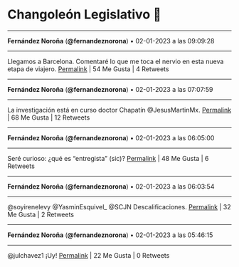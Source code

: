 # Changoleón Legislativo 🙈
*****
**Fernández Noroña** (**@fernandeznorona**) • 02-01-2023 a las 09:09:28
*****
Llegamos a Barcelona. Comentaré lo que me toca el nervio en esta nueva etapa de viajero.
[Permalink](https://twitter.com/fernandeznorona/status/1609960077384994819) | 54 Me Gusta | 4 Retweets
*****
**Fernández Noroña** (**@fernandeznorona**) • 02-01-2023 a las 07:07:59
*****
La investigación está en curso doctor Chapatín @JesusMartinMx.
[Permalink](https://twitter.com/fernandeznorona/status/1609929503194681344) | 68 Me Gusta | 12 Retweets
*****
**Fernández Noroña** (**@fernandeznorona**) • 02-01-2023 a las 06:05:00
*****
Seré curioso: ¿qué es “entregista” (sic)?
[Permalink](https://twitter.com/fernandeznorona/status/1609913652936675335) | 48 Me Gusta | 6 Retweets
*****
**Fernández Noroña** (**@fernandeznorona**) • 02-01-2023 a las 06:03:54
*****
@soyirenelevy @YasminEsquivel_ @SCJN Descalificaciones.
[Permalink](https://twitter.com/fernandeznorona/status/1609913376351653890) | 32 Me Gusta | 2 Retweets
*****
**Fernández Noroña** (**@fernandeznorona**) • 02-01-2023 a las 05:46:15
*****
@julchavez1 ¡Uy!
[Permalink](https://twitter.com/fernandeznorona/status/1609908935800291330) | 22 Me Gusta | 0 Retweets